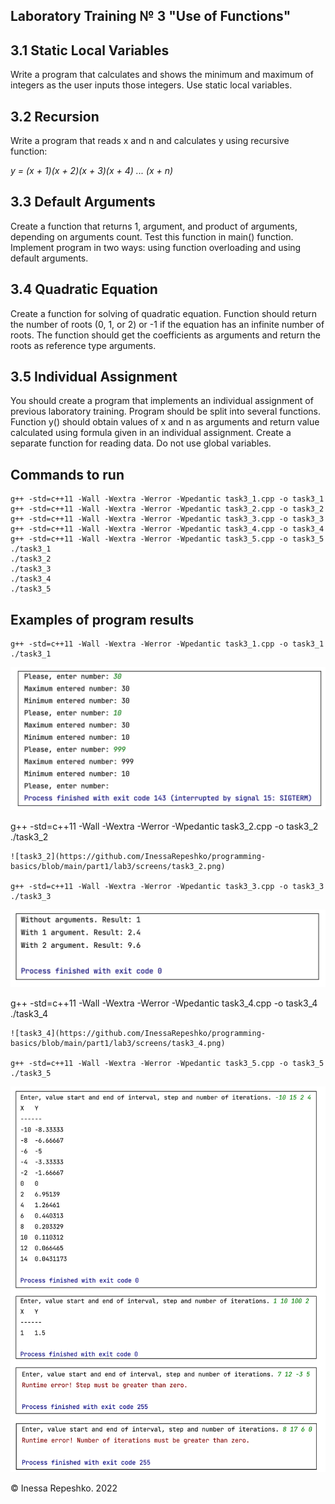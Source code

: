 ## Laboratory Training № 3 "Use of Functions"

## 3.1 Static Local Variables

Write a program that calculates and shows the minimum and maximum of integers as the user inputs those integers. Use static local variables.

## 3.2 Recursion

Write a program that reads x and n and calculates y using recursive function:

*y = (x + 1)(x + 2)(x + 3)(x + 4) ... (x + n)*

## 3.3 Default Arguments

Create a function that returns 1, argument, and product of arguments, depending on arguments count. Test this function in main() function. Implement program in two ways: using function overloading and using default arguments.

## 3.4 Quadratic Equation

Create a function for solving of quadratic equation. Function should return the number of roots (0, 1, or 2) or -1 if the equation has an infinite number of roots. The function should get the coefficients as arguments and return the roots as reference type arguments.

## 3.5 Individual Assignment

You should create a program that implements an individual assignment of previous laboratory training. Program should be split into several functions. Function y() should obtain values of x and n as arguments and return value calculated using formula given in an individual assignment. Create a separate function for reading data. Do not use global variables.


## Commands to run
```
g++ -std=c++11 -Wall -Wextra -Werror -Wpedantic task3_1.cpp -o task3_1
g++ -std=c++11 -Wall -Wextra -Werror -Wpedantic task3_2.cpp -o task3_2
g++ -std=c++11 -Wall -Wextra -Werror -Wpedantic task3_3.cpp -o task3_3
g++ -std=c++11 -Wall -Wextra -Werror -Wpedantic task3_4.cpp -o task3_4
g++ -std=c++11 -Wall -Wextra -Werror -Wpedantic task3_5.cpp -o task3_5
./task3_1
./task3_2
./task3_3
./task3_4
./task3_5
```


## Examples of program results
```
g++ -std=c++11 -Wall -Wextra -Werror -Wpedantic task3_1.cpp -o task3_1
./task3_1
```
![task3_1](https://github.com/InessaRepeshko/programming-basics/blob/main/part1/lab3/screens/task3_1.png)

g++ -std=c++11 -Wall -Wextra -Werror -Wpedantic task3_2.cpp -o task3_2
./task3_2
```
![task3_2](https://github.com/InessaRepeshko/programming-basics/blob/main/part1/lab3/screens/task3_2.png)

g++ -std=c++11 -Wall -Wextra -Werror -Wpedantic task3_3.cpp -o task3_3
./task3_3
```
![task3_3](https://github.com/InessaRepeshko/programming-basics/blob/main/part1/lab3/screens/task3_3.png)

g++ -std=c++11 -Wall -Wextra -Werror -Wpedantic task3_4.cpp -o task3_4
./task3_4
```
![task3_4](https://github.com/InessaRepeshko/programming-basics/blob/main/part1/lab3/screens/task3_4.png)

g++ -std=c++11 -Wall -Wextra -Werror -Wpedantic task3_5.cpp -o task3_5
./task3_5
```
![task3_5](https://github.com/InessaRepeshko/programming-basics/blob/main/part1/lab3/screens/task3_5.png)

© Inessa Repeshko. 2022

